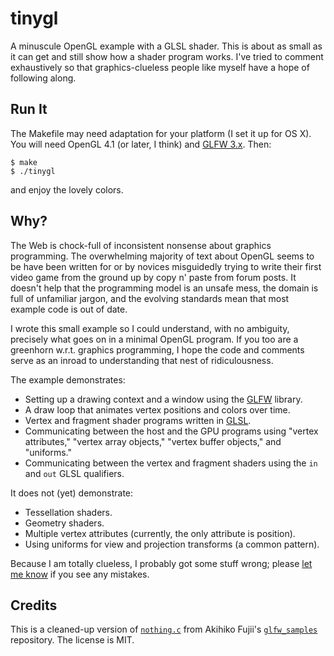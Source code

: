 tinygl
======

A minuscule OpenGL example with a GLSL shader. This is about as small as it can get and still show how a shader program works. I've tried to comment exhaustively so that graphics-clueless people like myself have a hope of following along.


Run It
------

The Makefile may need adaptation for your platform (I set it up for OS X). You will need OpenGL 4.1 (or later, I think) and [GLFW 3.x][glfw]. Then:

    $ make
    $ ./tinygl

and enjoy the lovely colors.

[glfw]: http://www.glfw.org


Why?
----

The Web is chock-full of inconsistent nonsense about graphics programming. The overwhelming majority of text about OpenGL seems to be have been written for or by novices misguidedly trying to write their first video game from the ground up by copy n' paste from forum posts. It doesn't help that the programming model is an unsafe mess, the domain is full of unfamiliar jargon, and the evolving standards mean that most example code is out of date.

I wrote this small example so I could understand, with no ambiguity, precisely what goes on in a minimal OpenGL program. If you too are a greenhorn w.r.t. graphics programming, I hope the code and comments serve as an inroad to understanding that nest of ridiculousness.

The example demonstrates:

* Setting up a drawing context and a window using the [GLFW][] library.
* A draw loop that animates vertex positions and colors over time.
* Vertex and fragment shader programs written in [GLSL][].
* Communicating between the host and the GPU programs using "vertex attributes," "vertex array objects," "vertex buffer objects," and "uniforms."
* Communicating between the vertex and fragment shaders using the `in` and `out` GLSL qualifiers.

It does not (yet) demonstrate:

* Tessellation shaders.
* Geometry shaders.
* Multiple vertex attributes (currently, the only attribute is position).
* Using uniforms for view and projection transforms (a common pattern).

Because I am totally clueless, I probably got some stuff wrong; please [let me know][newbug] if you see any mistakes.

[GLSL]: https://www.opengl.org/documentation/glsl/
[newbug]: https://github.com/sampsyo/tinygl/issues/new


Credits
-------

This is a cleaned-up version of [`nothing.c`][nothing.c] from Akihiko Fujii's [`glfw_samples`][glfw_samples] repository. The license is MIT.

[nothing.c]: https://github.com/akihiko-fujii/glfw_samples/blob/master/src/basic/nothing.c
[glfw_samples]: https://github.com/akihiko-fujii/glfw_samples
